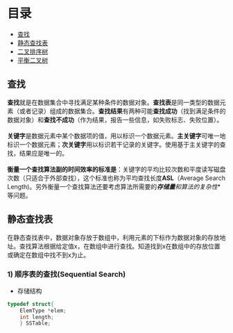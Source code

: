 # 目录
- [查找](#查找)
- [静态查找表](#静态查找表)
- [二叉排序树]()
- [平衡二叉树]()

## 查找
**查找**就是在数据集合中寻找满足某种条件的数据对象。**查找表**是同一类型的数据元素（或者记录）组成的数据集合。**查找结果**有两种可能**查找成功**（找到满足条件的数据对象）和**查找不成功**（作为结果，报告一些信息，如失败标志、失败位置）。
<br>
<br>
**关键字**是数据元素中某个数据项的值，用以标识一个数据元素。**主关键字**可唯一地标识一个数据元素；**次关键字**用以标识若干记录的关键字。使用基于主关键字的查找，结果应是唯一的。
<br>
<br>
**衡量一个查找算法副的时间效率的标准是**：关键字的平均比较次数和平度读写磁盘次数（只适合于外部查找），这个标准也称为平均查找长度**ASL**（Average Search Length)。另外衡量一个查找算法还要考虑算法所需要的***存储量**和算法的**复杂性**等问题。

## 静态查找表
在静态查找表中，数据对象存放于数组中，利用元素的下标作为数据对象的存放地址。查找算法根据给定值x，在数组中进行查找。知道找到x在数组中的存放位置或确定在数组中找不到x为止。

### 1) 顺序表的查找(Sequential Search)
- 存储结构
```c++
typedef struct{
    ElemType *elem;
    int length;
    } SSTable;
```
